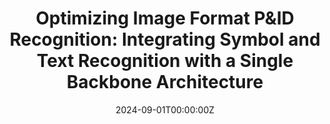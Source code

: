 ---
title: "Optimizing
Image Format P&ID Recognition: Integrating Symbol and Text Recognition with a Single
Backbone Architecture"
authors:
- Jun-hyung Byun
- admin
- Du-hwan Mun
- Gwang Lee
- Hyung-ki Kim
date: "2024-09-01T00:00:00Z"

# Publication type.
# Accepts a single type but formatted as a YAML list (for Hugo requirements).
# Enter a publication type from the CSL standard.
publication_types: ["international-journal"]

# Publication name and optional abbreviated publication name.
publication: "Computers in Industry"
publication_short: ""

# links:
# - name: ""
#   url: ""
url_pdf: https://drive.google.com/file/d/1qE4jriEamg8D7xnwnym15OMH8N3URKVo/view
url_code: ''
url_dataset: ''
url_poster: ''
url_project: ''
url_slides: ''
url_source: ''
url_video: ''
---